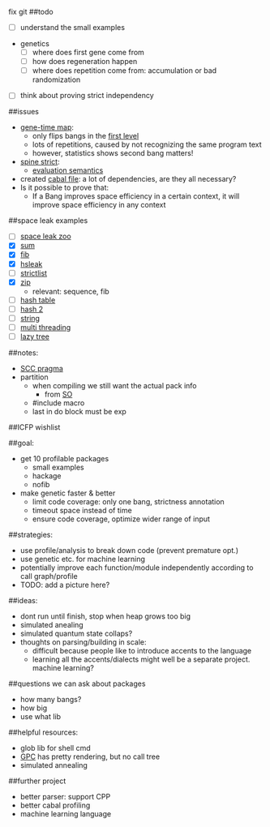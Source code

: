 fix git
##todo
- [ ] understand the small examples
- genetics
  - [ ] where does first gene come from
  - [ ] how does regeneration happen
  - [ ] where does repetition come from: accumulation or bad randomization
- [ ] think about proving strict independency

##issues
- [gene-time map](https://github.com/remysucre/comp150-FP/blob/master/myfile.result): 
  - only flips bangs in the [first level](https://github.com/remysucre/comp150-FP/blob/master/genemap.log)
  - lots of repetitions, caused by not recognizing the same program text
  - however, statistics shows second bang matters!
- [spine strict](https://github.com/remysucre/comp150-FP/blob/master/profile/hsleak/thunk2/thunk2.hs): 
  - [evaluation semantics](http://hackage.haskell.org/package/base-4.8.1.0/docs/Control-Exception-Base.html#v:evaluate)
- created [cabal file](https://github.com/remysucre/comp150-FP/blob/master/GeneticStrictness.cabal): a lot of dependencies, are they all necessary?
- Is it possible to prove that: 
  - If a Bang improves space efficiency in a certain context, it will improve space efficiency in any context

##space leak examples
- [ ] [space leak zoo](http://blog.ezyang.com/2011/05/space-leak-zoo/)
- [x] [sum](https://github.com/remysucre/comp150-FP/blob/master/profile/sumacc/3x51.hs)
- [x] [fib](https://github.com/remysucre/comp150-FP/blob/master/profile/fib/fibsum.hs)
- [x] [hsleak](https://github.com/remysucre/comp150-FP/tree/master/profile/hsleak)
- [ ] [strictlist](http://stackoverflow.com/questions/6630782/thunk-memory-leak-as-a-result-of-map-function/6667023#6667023)
- [x] [zip](http://stackoverflow.com/questions/29958541/space-leak-with-recursive-list-zipwith)
  - relevant: sequence, fib
- [ ] [hash table](http://stackoverflow.com/questions/7855323/fixing-a-particularly-obscure-haskell-space-leak)
- [ ] [hash 2](http://stackoverflow.com/questions/23163125/haskell-space-leak-in-hash-table-insertion)
- [ ] [string](http://stackoverflow.com/questions/19355344/space-leak-in-simple-string-generation-why)
- [ ] [multi threading](http://stackoverflow.com/questions/7768536/space-leaks-in-haskell)
- [ ] [lazy tree](http://stackoverflow.com/questions/6638126/lazy-tree-with-a-space-leak)

##notes: 
- [SCC pragma](https://downloads.haskell.org/~ghc/latest/docs/html/users_guide/profiling.html#scc-pragma) 
- partition
  - when compiling we still want the actual pack info
    - from [SO](http://stackoverflow.com/questions/31343246/get-package-version-to-cpp/31343829#31343829)
  - #include macro
  - last in do block must be exp

##ICFP wishlist

##goal: 
- get 10 profilable packages
  - small examples
  - hackage
  - nofib
- make genetic faster & better
  - limit code coverage: only one bang, strictness annotation
  - timeout space instead of time
  - ensure code coverage, optimize wider range of input

##strategies: 
- use profile/analysis to break down code (prevent premature opt.)
- use genetic etc. for machine learning
- potentially improve each function/module independently according to call graph/profile
- TODO: add a picture here?

##ideas: 
- dont run until finish, stop when heap grows too big
- simulated anealing
- simulated quantum state collaps?
- thoughts on parsing/building in scale: 
  - difficult because people like to introduce accents to the language
  - learning all the accents/dialects might well be a separate project. machine learning?

##questions we can ask about packages
- how many bangs?
- how big
- use what lib

##helpful resources:
- glob lib for shell cmd
- [GPC](http://book.realworldhaskell.org/read/testing-and-quality-assurance.html) has pretty rendering, but no call tree
- simulated annealing

##further project
- better parser: support CPP
- better cabal profiling
- machine learning language 
